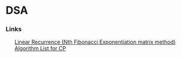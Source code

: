 # DSA
### Links
<ul>
   <a href="http://fusharblog.com/solving-linear-recurrence-for-programming-contest/"> Linear Recurrence (Nth Fibonacci Exponentiation matrix method)</a><br/>
  <a href="https://techraider.wordpress.com/2016/02/14/algos-required-for-solving-any-problem/">Algorithm List for CP</a>

</ul>
